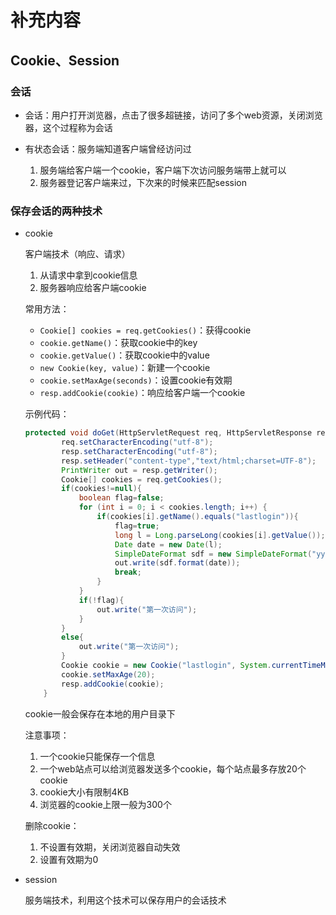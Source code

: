 # 补充内容

## Cookie、Session

### 会话

-   会话：用户打开浏览器，点击了很多超链接，访问了多个web资源，关闭浏览器，这个过程称为会话

-   有状态会话：服务端知道客户端曾经访问过
    1.  服务端给客户端一个cookie，客户端下次访问服务端带上就可以
    2.  服务器登记客户端来过，下次来的时候来匹配session

### 保存会话的两种技术

-   cookie

    客户端技术（响应、请求）

    1.  从请求中拿到cookie信息
    2.  服务器响应给客户端cookie

    常用方法：

    -   `Cookie[] cookies = req.getCookies()`：获得cookie
    -   `cookie.getName()`：获取cookie中的key
    -   `cookie.getValue()`：获取cookie中的value
    -   `new Cookie(key, value)`：新建一个cookie
    -   `cookie.setMaxAge(seconds)`：设置cookie有效期
    -   `resp.addCookie(cookie)`：响应给客户端一个cookie

    示例代码：

    ```java
    protected void doGet(HttpServletRequest req, HttpServletResponse resp) throws ServletException, IOException {
            req.setCharacterEncoding("utf-8");
            resp.setCharacterEncoding("utf-8");
            resp.setHeader("content-type","text/html;charset=UTF-8");
            PrintWriter out = resp.getWriter();
            Cookie[] cookies = req.getCookies();
            if(cookies!=null){
                boolean flag=false;
                for (int i = 0; i < cookies.length; i++) {
                    if(cookies[i].getName().equals("lastlogin")){
                        flag=true;
                        long l = Long.parseLong(cookies[i].getValue());
                        Date date = new Date(l);
                        SimpleDateFormat sdf = new SimpleDateFormat("yyyy-MM-dd HH:mm:ss");
                        out.write(sdf.format(date));
                        break;
                    }
                }
                if(!flag){
                    out.write("第一次访问");
                }
            }
            else{
                out.write("第一次访问");
            }
            Cookie cookie = new Cookie("lastlogin", System.currentTimeMillis() + "");
            cookie.setMaxAge(20);
            resp.addCookie(cookie);
        }
    ```

    cookie一般会保存在本地的用户目录下

    注意事项：

    1.  一个cookie只能保存一个信息
    2.  一个web站点可以给浏览器发送多个cookie，每个站点最多存放20个cookie
    3.  cookie大小有限制4KB
    4.  浏览器的cookie上限一般为300个

    删除cookie：

    1.  不设置有效期，关闭浏览器自动失效
    2.  设置有效期为0

-   session

    服务端技术，利用这个技术可以保存用户的会话技术


